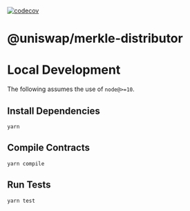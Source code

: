 [![codecov](https://codecov.io/gh/0xGabi/merkle-distributor-demo/branch/master/graph/badge.svg?token=5U8A5IPVEZ)](https://codecov.io/gh/0xGabi/merkle-distributor-demo)
# @uniswap/merkle-distributor

# Local Development

The following assumes the use of `node@>=10`.

## Install Dependencies

`yarn`

## Compile Contracts

`yarn compile`

## Run Tests

`yarn test`
